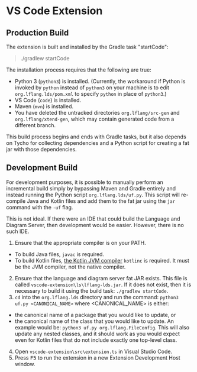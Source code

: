 # VS Code Extension

## Production Build
The extension is built and installed by the Gradle task "startCode":
> ./gradlew startCode

The installation process requires that the following are true:
* Python 3 (`python3`) is installed. (Currently, the workaround if Python is invoked by `python` instead of `python3` on your machine is to edit `org.lflang.lds/pom.xml` to specify `python` in place of `python3`.)
* VS Code (`code`) is installed.
* Maven (`mvn`) is installed.
* You have deleted the untracked directories `org.lflang/src-gen` and `org.lflang/xtend-gen`, which
may contain generated code from a different branch.

This build process begins and ends with Gradle tasks, but it also depends on Tycho for collecting dependencies and a Python script for creating a fat jar with those dependencies.

## Development Build
For development purposes, it is possible to manually perform an incremental build simply by bypassing Maven and Gradle entirely and instead running the Python script `org.lflang.lds/uf.py`. This script will re-compile Java and Kotlin files and add them to the fat jar using the `jar` command with the `-uf` flag.

This is not ideal. If there were an IDE that could build the Language and Diagram Server, then development would be easier. However, there is no such IDE.

1. Ensure that the appropriate compiler is on your PATH.
  * To build Java files, `javac` is required.
  * To build Kotlin files, [the Kotlin JVM compiler](https://github.com/JetBrains/kotlin/releases/tag/v1.5.30) `kotlinc` is required. It must be the JVM compiler, not the native compiler.
2. Ensure that the language and diagram server fat JAR exists. This file is called `vscode-extension\ls\lflang-lds.jar`. If it does not exist, then it is necessary to build it using the build task: `./gradlew startCode`.
3. `cd` into the `org.lflang.lds` directory and run the command: ```python3 uf.py <CANONICAL_NAME>``` where <CANONICAL_NAME> is either:
* the canonical name of a package that you would like to update, or
* the canonical name of the class that you would like to update. An example would be: ```python3 uf.py org.lflang.FileConfig```. This will also update any nested classes, and it should work as you would expect even for Kotlin files that do not include exactly one top-level class.
4. Open `vscode-extension\src\extension.ts` in Visual Studio Code.
5. Press <kbd>F5</kbd> to run the extension in a new Extension Development Host window.

